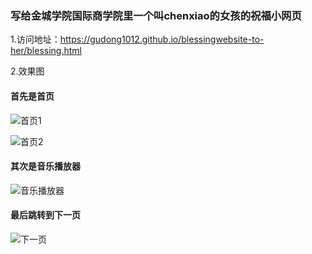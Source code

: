 ### 写给金城学院国际商学院里一个叫chenxiao的女孩的祝福小网页

1.访问地址：https://gudong1012.github.io/blessingwebsite-to-her/blessing.html

2.效果图


#### 首先是首页

![首页1](https://s21.ax1x.com/2024/06/27/pkyT7WT.png)


![首页2](https://s21.ax1x.com/2024/06/20/pkDS0Qf.jpg)


#### 其次是音乐播放器
![音乐播放器](https://s21.ax1x.com/2024/06/20/pkDSDOS.jpg)


#### 最后跳转到下一页
![下一页](https://s21.ax1x.com/2024/06/20/pkDSseg.jpg)
